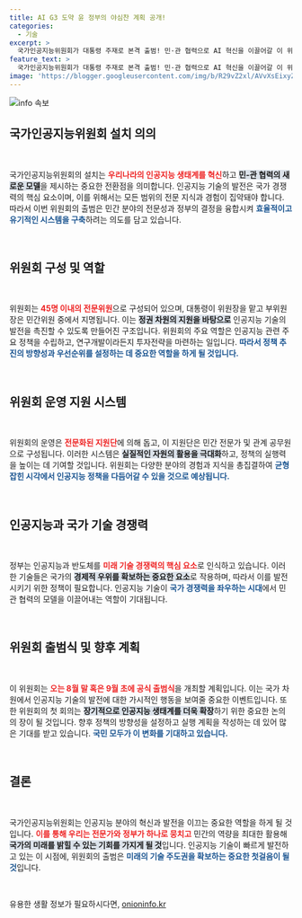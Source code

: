 ```yaml
---
title: AI G3 도약 윤 정부의 야심찬 계획 공개!
categories:
  - 기술
excerpt: >
  국가인공지능위원회가 대통령 주재로 본격 출범! 민·관 협력으로 AI 혁신을 이끌어갈 이 위원회는 인공지능 기술 경쟁에서의 승리를 목표로 삼고 있습니다. 지금 바로 그 비밀을 밝혀보세요!
feature_text: >
  국가인공지능위원회가 대통령 주재로 본격 출범! 민·관 협력으로 AI 혁신을 이끌어갈 이 위원회는 인공지능 기술 경쟁에서의 승리를 목표로 삼고 있습니다. 지금 바로 그 비밀을 밝혀보세요!
image: 'https://blogger.googleusercontent.com/img/b/R29vZ2xl/AVvXsEixyZcFfHzMRdzZMjFBmAUKJYCLCGyLL1o632UiGVXcaFdKo_bkvkuCioo0uUKlGfBVcT3P84aROyZIXSBEx3Aw5nCQ3pTgDom1WDC4m8eifvWiAmWEEVb4x6G_l8C0QH225ldMjyaFvpxGEBGNO37VmDTDMHGhJPq73UglMfDca1-0aw/s1600/blogspot.png'
---
```


<p><img src="https://blogger.googleusercontent.com/img/b/R29vZ2xl/AVvXsEixyZcFfHzMRdzZMjFBmAUKJYCLCGyLL1o632UiGVXcaFdKo_bkvkuCioo0uUKlGfBVcT3P84aROyZIXSBEx3Aw5nCQ3pTgDom1WDC4m8eifvWiAmWEEVb4x6G_l8C0QH225ldMjyaFvpxGEBGNO37VmDTDMHGhJPq73UglMfDca1-0aw/s1600/blogspot.png" alt="info 속보" /></p>

<h2 data-ke-size="size26">국가인공지능위원회 설치 의의</h2>

<p data-ke-size="size16">&nbsp;</p>

<p>국가인공지능위원회의 설치는 <b><span style="color: #ee2323;">우리나라의 인공지능 생태계를 혁신</span></b>하고 <b><span style="background-color: #21538527;">민-관 협력의 새로운 모델</span></b>을 제시하는 중요한 전환점을 의미합니다. 인공지능 기술의 발전은 국가 경쟁력의 핵심 요소이며, 이를 위해서는 모든 범위의 전문 지식과 경험이 집약돼야 합니다. 따라서 이번 위원회의 출범은 민간 분야의 전문성과 정부의 결정을 융합시켜 <b><span style="color: #1a5490;">효율적이고 유기적인 시스템을 구축</span></b>하려는 의도를 담고 있습니다.</p>

<p data-ke-size="size16">&nbsp;</p>

<h2 data-ke-size="size26">위원회 구성 및 역할</h2>

<p data-ke-size="size16">&nbsp;</p>

<p>위원회는 <b><span style="color: #ee2323;">45명 이내의 전문위원</span></b>으로 구성되어 있으며, 대통령이 위원장을 맡고 부위원장은 민간위원 중에서 지명됩니다. 이는 <b><span style="background-color: #21538527;">정권 차원의 지원을 바탕으로</span></b> 인공지능 기술의 발전을 촉진할 수 있도록 만들어진 구조입니다. 위원회의 주요 역할은 인공지능 관련 주요 정책을 수립하고, 연구개발이라든지 투자전략을 마련하는 일입니다. <b><span style="color: #1a5490;">따라서 정책 추진의 방향성과 우선순위를 설정하는 데 중요한 역할을 하게 될 것입니다.</span></b></p>

<p data-ke-size="size16">&nbsp;</p>

<h2 data-ke-size="size26">위원회 운영 지원 시스템</h2>

<p data-ke-size="size16">&nbsp;</p>

<p>위원회의 운영은 <b><span style="color: #ee2323;">전문화된 지원단</span></b>에 의해 돕고, 이 지원단은 민간 전문가 및 관계 공무원으로 구성됩니다. 이러한 시스템은 <b><span style="background-color: #21538527;">실질적인 자원의 활용을 극대화</span></b>하고, 정책의 실행력을 높이는 데 기여할 것입니다. 위원회는 다양한 분야의 경험과 지식을 총집결하여 <b><span style="color: #1a5490;">균형 잡힌 시각에서 인공지능 정책을 다듬어갈 수 있을 것으로 예상됩니다.</span></b></p>

<p data-ke-size="size16">&nbsp;</p>

<h2 data-ke-size="size26">인공지능과 국가 기술 경쟁력</h2>

<p data-ke-size="size16">&nbsp;</p>

<p>정부는 인공지능과 반도체를 <b><span style="color: #ee2323;">미래 기술 경쟁력의 핵심 요소</span></b>로 인식하고 있습니다. 이러한 기술들은 국가의 <b><span style="background-color: #21538527;">경제적 우위를 확보하는 중요한 요소</span></b>로 작용하며, 따라서 이를 발전시키기 위한 정책이 필요합니다. 인공지능 기술이 <b><span style="color: #1a5490;">국가 경쟁력을 좌우하는 시대</span></b>에서 민관 협력의 모델을 이끌어내는 역할이 기대됩니다.</p>

<p data-ke-size="size16">&nbsp;</p>

<h2 data-ke-size="size26">위원회 출범식 및 향후 계획</h2>

<p data-ke-size="size16">&nbsp;</p>

<p>이 위원회는 <b><span style="color: #ee2323;">오는 8월 말 혹은 9월 초에 공식 출범식</span></b>을 개최할 계획입니다. 이는 국가 차원에서 인공지능 기술의 발전에 대한 가시적인 행동을 보여줄 중요한 이벤트입니다. 또한 위원회의 첫 회의는 <b><span style="background-color: #21538527;">장기적으로 인공지능 생태계를 더욱 확장</span></b>하기 위한 중요한 논의의 장이 될 것입니다. 향후 정책의 방향성을 설정하고 실행 계획을 작성하는 데 있어 많은 기대를 받고 있습니다. <b><span style="color: #1a5490;">국민 모두가 이 변화를 기대하고 있습니다.</span></b></p>

<p data-ke-size="size16">&nbsp;</p>

<h2 data-ke-size="size26">결론</h2>

<p data-ke-size="size16">&nbsp;</p>

<p>국가인공지능위원회는 인공지능 분야의 혁신과 발전을 이끄는 중요한 역할을 하게 될 것입니다. <b><span style="color: #ee2323;">이를 통해 우리는 전문가와 정부가 하나로 뭉치고</span></b> 민간의 역량을 최대한 활용해 <b><span style="background-color: #21538527;">국가의 미래를 밝힐 수 있는 기회를 가지게 될 것</span></b>입니다. 인공지능 기술이 빠르게 발전하고 있는 이 시점에, 위원회의 출범은 <b><span style="color: #1a5490;">미래의 기술 주도권을 확보하는 중요한 첫걸음이 될 것</span></b>입니다. </p>

<p data-ke-size="size16">&nbsp;</p>
유용한 생활 정보가 필요하시다면, <a href="https://onioninfo.kr" rel="dofollow">onioninfo.kr</a>


